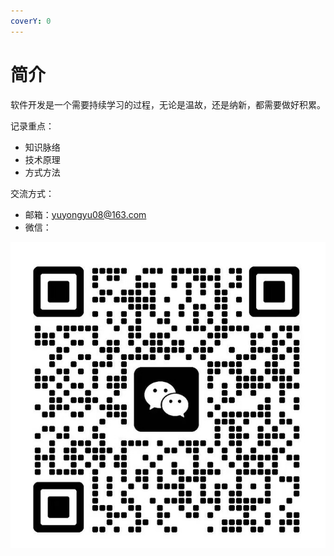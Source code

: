 ```yaml
---
coverY: 0
---
```


# 简介

软件开发是一个需要持续学习的过程，无论是温故，还是纳新，都需要做好积累。

记录重点：

* 知识脉络
* 技术原理
* 方式方法



交流方式：

* 邮箱：yuyongyu08@163.com
* 微信：

<img src=".gitbook/assets/image (4).png" alt="" data-size="original">
